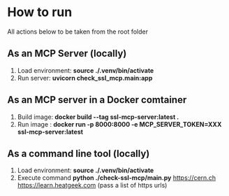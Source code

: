 # How to run
All actions below to be taken from the root folder

## As an MCP Server (locally)
1. Load environment: **source ./.venv/bin/activate**
2. Run server: **uvicorn check_ssl_mcp.main:app**

## As an MCP server in a Docker comtainer
1. Build image: **docker build --tag ssl-mcp-server:latest .**
2. Run image : **docker run -p 8000:8000 -e MCP_SERVER_TOKEN=XXX ssl-mcp-server:latest**

## As a command line tool (locally)
1.  Load environment: **source ./.venv/bin/activate**
2. Execute command **python ./check-ssl-mcp/main.py** https://cern.ch https://learn.heatgeek.com (pass a list of https urls)

